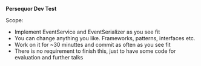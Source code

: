 **Persequor Dev Test**

Scope: 
+ Implement EventService and EventSerializer as you see fit
+ You can change anything you like. Frameworks, patterns, interfaces etc.
+ Work on it for ~30 minuttes and commit as often as you see fit
+ There is no requirement to finish this, just to have some code for evaluation and further talks
